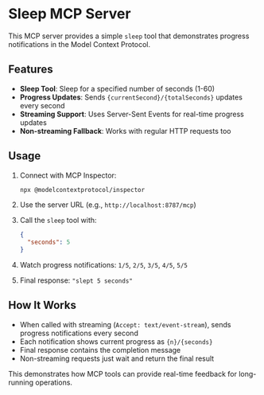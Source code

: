 # Sleep MCP Server

This MCP server provides a simple `sleep` tool that demonstrates progress notifications in the Model Context Protocol.

## Features

- **Sleep Tool**: Sleep for a specified number of seconds (1-60)
- **Progress Updates**: Sends `{currentSecond}/{totalSeconds}` updates every second
- **Streaming Support**: Uses Server-Sent Events for real-time progress updates
- **Non-streaming Fallback**: Works with regular HTTP requests too

## Usage

1. Connect with MCP Inspector:
   ```bash
   npx @modelcontextprotocol/inspector
   ```
2. Use the server URL (e.g., `http://localhost:8787/mcp`)

3. Call the `sleep` tool with:

   ```json
   {
     "seconds": 5
   }
   ```

4. Watch progress notifications: `1/5`, `2/5`, `3/5`, `4/5`, `5/5`

5. Final response: `"slept 5 seconds"`

## How It Works

- When called with streaming (`Accept: text/event-stream`), sends progress notifications every second
- Each notification shows current progress as `{n}/{seconds}`
- Final response contains the completion message
- Non-streaming requests just wait and return the final result

This demonstrates how MCP tools can provide real-time feedback for long-running operations.
